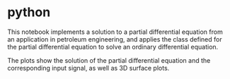 # python

This notebook implements a solution to a partial differential equation from an application in petroleum engineering, and applies the class defined for the partial differential equation to solve an ordinary differential equation.

The plots show the solution of the partial differential equation and the corresponding input signal, as well as 3D surface plots.

